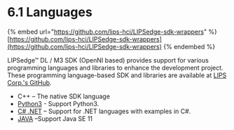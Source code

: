 # 6.1 Languages

{% embed url="https://github.com/lips-hci/LIPSedge-sdk-wrappers" %}
[https://github.com/lips-hci/LIPSedge-sdk-wrappers](https://github.com/lips-hci/LIPSedge-sdk-wrappers)
{% endembed %}

LIPSedge™ DL / M3 SDK (OpenNI based) provides support for various programming languages and libraries to enhance the development project. These programming language-based SDK and libraries are available at [LIPS Corp.'s GitHub](https://github.com/lips-hci/ae400-realsense-sdk/tree/master/wrappers).

* C++ – The native SDK language
* &#x20;[Python3](https://github.com/lips-hci/ae400-realsense-sdk/tree/master/wrappers/python) - Support Python3.
* [C# .NET](https://github.com/lips-hci/ae400-realsense-sdk/tree/master/wrappers/csharp) – Support for .NET languages with examples in C#.
* [JAVA](https://lips-hci.gitbook.io/lips-developer-documentation/sdk-code-samples-and-languages-wrappers/openni2/overview-2) –Support Java SE 11

